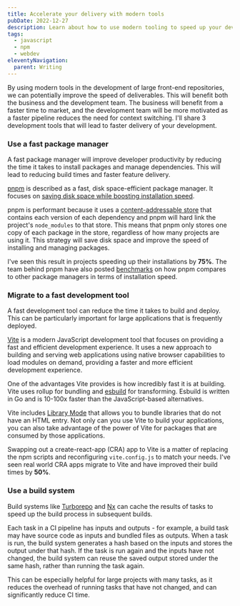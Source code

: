 ```yaml
---
title: Accelerate your delivery with modern tools
pubDate: 2022-12-27
description: Learn about how to use modern tooling to speed up your development, benefiting both the business and the development team.
tags:
  - javascript
  - npm
  - webdev
eleventyNavigation:
  parent: Writing
---
```


By using modern tools in the development of large front-end repositories, we can potentially improve the speed of deliverables. This will benefit both the business and the development team. The business will benefit from a faster time to market, and the development team will be more motivated as a faster pipeline reduces the need for context switching. I'll share 3 development tools that will lead to faster delivery of your development.

### Use a fast package manager

A fast package manager will improve developer productivity by reducing the time it takes to install packages and manage dependencies. This will lead to reducing build times and faster feature delivery.

[pnpm](https://pnpm.io/) is described as a fast, disk space-efficient package manager. It focuses on [saving disk space while boosting installation speed](https://pnpm.io/motivation).

pnpm is performant because it uses a [content-addressable store](https://pnpm.io/symlinked-node-modules-structure) that contains each version of each dependency and pnpm will hard link the project's `node_modules` to that store. This means that pnpm only stores one copy of each package in the store, regardless of how many projects are using it. This strategy will save disk space and improve the speed of installing and managing packages.

I've seen this result in projects speeding up their installations by **75%**. The team behind pnpm have also posted [benchmarks](https://pnpm.io/benchmarks) on how pnpm compares to other package managers in terms of installation speed.

### Migrate to a fast development tool

A fast development tool can reduce the time it takes to build and deploy. This can be particularly important for large applications that is frequently deployed.

[Vite](https://vitejs.dev/) is a modern JavaScript development tool that focuses on providing a fast and efficient development experience. It uses a new approach to building and serving web applications using native browser capabilities to load modules on demand, providing a faster and more efficient development experience.

One of the advantages Vite provides is how incredibly fast it is at building. Vite uses rollup for bundling and [esbuild](https://esbuild.github.io/) for transforming. Esbuild is written in Go and is 10-100x faster than the JavaScript-based alternatives.

Vite includes [Library Mode](https://vitejs.dev/guide/build.html#library-mode) that allows you to bundle libraries that do not have an HTML entry. Not only can you use Vite to build your applications, you can also take advantage of the power of Vite for packages that are consumed by those applications.

Swapping out a create-react-app (CRA) app to Vite is a matter of replacing the npm scripts and reconfiguring `vite.config.js` to match your needs. I've seen real world CRA apps migrate to Vite and have improved their build times by **50%**.

### Use a build system

Build systems like [Turborepo](https://turbo.build/repo) and [Nx](https://nx.dev/) can cache the results of tasks to speed up the build process in subsequent builds.

Each task in a CI pipeline has inputs and outputs - for example, a build task may have source code as inputs and bundled files as outputs. When a task is run, the build system generates a hash based on the inputs and stores the output under that hash. If the task is run again and the inputs have not changed, the build system can reuse the saved output stored under the same hash, rather than running the task again.

This can be especially helpful for large projects with many tasks, as it reduces the overhead of running tasks that have not changed, and can significantly reduce CI time.
